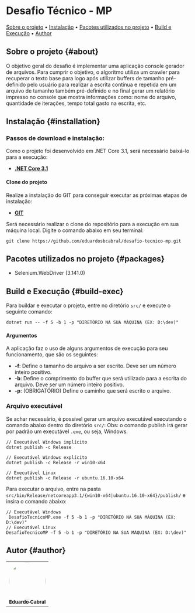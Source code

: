 # Desafio Técnico - MP


  [Sobre o projeto](#about) •
  <a href="#installation">Instalação</a> •
  <a href="#packages">Pacotes utilizados no projeto</a> •
  <a href="#build-exec">Build e Execução</a> •
  <a href="#author">Author</a>

## Sobre o projeto {#about}
O objetivo geral do desafio é implementar uma aplicação console gerador de arquivos. Para cumprir o objetivo, o algoritmo utiliza um crawler para recuperar o texto base para logo após utilizar buffers de tamanho pré-definido pelo usuário para realizar a escrita contínua e repetida em um arquivo de tamanho também pré-definido e no final gerar um relatório impresso no console que mostra informações como: nome do arquivo, quantidade de iterações, tempo total gasto na escrita, etc.

## Instalação {#installation}

### Passos de download e instalação:

Como o projeto foi desenvolvido em .NET Core 3.1, será necessário baixá-lo para a execução:

* **[.NET Core 3.1](https://dotnet.microsoft.com/download/dotnet-core/3.1)**

#### Clone do projeto

Realize a instalação do GIT para conseguir executar as próximas etapas de instalação:

* **[GIT](https://git-scm.com/downloads)**

Será necessário realizar o clone do repositório para a execução em sua máquina local. Digite o comando abaixo em seu terminal:

```
git clone https://github.com/eduardosbcabral/desafio-tecnico-mp.git
```

## Pacotes utilizados no projeto {#packages}

- Selenium.WebDriver (3.141.0)

## Build e Execução {#build-exec}

Para buildar e executar o projeto, entre no diretório ```src/``` e execute o seguinte comando:

```
dotnet run -- -f 5 -b 1 -p "DIRETÓRIO NA SUA MÁQUINA (EX: D:\dev)"
```

#### Argumentos

A aplicação faz o uso de alguns argumentos de execução para seu funcionamento, que são os seguintes:
- **-f**: Define o tamanho do arquivo a ser escrito. Deve ser um número inteiro positivo.
- **-b**: Define o comprimento do buffer que será utilizado para a escrita do arquivo. Deve ser um número inteiro positivo.
- **-p**: (OBRIGATÓRIO) Define o caminho que será escrito o arquivo.

### Arquivo executável
Se achar necessário, é possível gerar um arquivo executável executando o comando abaixo dentro do diretório ```src/```:
Obs: o comando publish irá gerar por padrão um executável ```.exe```, ou seja, Windows.

```
// Executável Windows implícito
dotnet publish -c Release

// Executável Windows explícito
dotnet publish -c Release -r win10-x64

// Executável Linux
dotnet publish -c Release -r ubuntu.16.10-x64
```

Para executar o arquivo, entre na pasta ```src/bin/Release/netcoreapp3.1/{win10-x64|ubuntu.16.10-x64}/publish/``` e insira o comando abaixo:
```
// Executável Windows
 DesafioTecnicoMP.exe -f 5 -b 1 -p "DIRETÓRIO NA SUA MÁQUINA (EX: D:\dev)"
// Executável Linux
DesafioTecnicoMP -f 5 -b 1 -p "DIRETÓRIO NA SUA MÁQUINA (EX: D:\dev)"
```
## Autor {#author}
<table>
  <tr>
    <td align="center"><a href="https://github.com/eduardosbcabral"><img style="border-radius: 50%;" src="https://avatars2.githubusercontent.com/u/29133996?s=460&u=5b6448ac95459d30e91293f9893d9fafe54fb523&v=4" width="100px;" alt=""/><br /><sub><b>Eduardo Cabral</b></sub></a><br />
  </tr>
</table>
